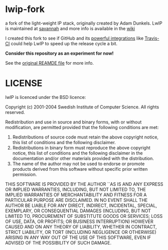 lwip-fork
=========

a fork of the light-weight IP stack, originally created by Adam Dunkels.
LwIP is maintained at [savannah](http://savannah.nongnu.org/projects/lwip/) and more info is available in the [wiki](http://lwip.wikia.com/wiki/LwIP_Wiki)

I created this fork to see if GitHub and its [powerful integrations](https://github.com/integrations) like [Travis-CI](http://travis-ci.org) could help LwIP to speed up the release cycle a bit.

**Consider this repository as an experiment for now!**

See the [original REAMDE file](https://github.com/tabascoeye/lwip-fork/blob/master/README) for more info.

LICENSE
=======

lwIP is licenced under the BSD licence: 

Copyright (c) 2001-2004 Swedish Institute of Computer Science. 
All rights reserved. 

Redistribution and use in source and binary forms, with or without modification, 
are permitted provided that the following conditions are met: 

1. Redistributions of source code must retain the above copyright notice, 
this list of conditions and the following disclaimer. 
2. Redistributions in binary form must reproduce the above copyright notice, 
this list of conditions and the following disclaimer in the documentation 
and/or other materials provided with the distribution. 
3. The name of the author may not be used to endorse or promote products 
derived from this software without specific prior written permission. 

THIS SOFTWARE IS PROVIDED BY THE AUTHOR ``AS IS AND ANY EXPRESS OR IMPLIED 
WARRANTIES, INCLUDING, BUT NOT LIMITED TO, THE IMPLIED WARRANTIES OF 
MERCHANTABILITY AND FITNESS FOR A PARTICULAR PURPOSE ARE DISCLAIMED. IN NO EVENT 
SHALL THE AUTHOR BE LIABLE FOR ANY DIRECT, INDIRECT, INCIDENTAL, SPECIAL, 
EXEMPLARY, OR CONSEQUENTIAL DAMAGES (INCLUDING, BUT NOT LIMITED TO, PROCUREMENT 
OF SUBSTITUTE GOODS OR SERVICES; LOSS OF USE, DATA, OR PROFITS; OR BUSINESS 
INTERRUPTION) HOWEVER CAUSED AND ON ANY THEORY OF LIABILITY, WHETHER IN 
CONTRACT, STRICT LIABILITY, OR TORT (INCLUDING NEGLIGENCE OR OTHERWISE) ARISING 
IN ANY WAY OUT OF THE USE OF THIS SOFTWARE, EVEN IF ADVISED OF THE POSSIBILITY 
OF SUCH DAMAGE.
